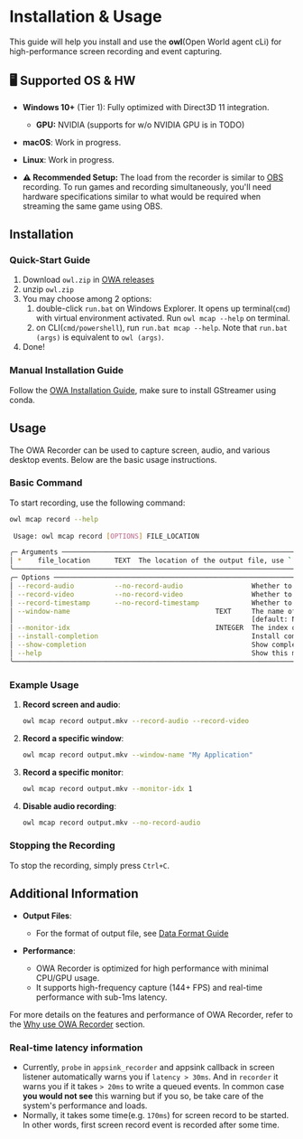 # Installation & Usage

This guide will help you install and use the **owl**(Open World agent cLi) for high-performance screen recording and event capturing.

## 🖥 Supported OS & HW

- **Windows 10+** (Tier 1): Fully optimized with Direct3D 11 integration.  
    - **GPU:** NVIDIA (supports for w/o NVIDIA GPU is in TODO)  
- **macOS**: Work in progress.  
- **Linux**: Work in progress.

- **⚠️ Recommended Setup:** The load from the recorder is similar to [OBS](https://obsproject.com/) recording. To run games and recording simultaneously, you'll need hardware specifications similar to what would be required when streaming the same game using OBS.

## Installation

### Quick-Start Guide

1. Download `owl.zip` in [OWA releases](https://github.com/open-world-agents/open-world-agents/releases)
2. unzip `owl.zip`
3. You may choose among 2 options:
    1. double-click `run.bat` on Windows Explorer. It opens up terminal(`cmd`) with virtual environment activated. Run `owl mcap --help` on terminal.
    2. on CLI(`cmd/powershell`), run `run.bat mcap --help`. Note that `run.bat (args)` is equivalent to `owl (args)`.
4. Done!

### Manual Installation Guide

Follow the [OWA Installation Guide](../../install.md), make sure to install GStreamer using conda.

## Usage

The OWA Recorder can be used to capture screen, audio, and various desktop events. Below are the basic usage instructions.

### Basic Command

To start recording, use the following command:
```sh
owl mcap record --help
                                                                                                                                                
 Usage: owl mcap record [OPTIONS] FILE_LOCATION                                                                                                       

╭─ Arguments ──────────────────────────────────────────────────────────────────────────────────────────────────────────────────────────────────╮
│ *    file_location      TEXT  The location of the output file, use `.mkv` extension. [default: None] [required]                              │
╰──────────────────────────────────────────────────────────────────────────────────────────────────────────────────────────────────────────────╯
╭─ Options ────────────────────────────────────────────────────────────────────────────────────────────────────────────────────────────────────╮
│ --record-audio          --no-record-audio                 Whether to record audio [default: record-audio]                                    │
│ --record-video          --no-record-video                 Whether to record video [default: record-video]                                    │
│ --record-timestamp      --no-record-timestamp             Whether to record timestamp [default: record-timestamp]                            │
│ --window-name                                    TEXT     The name of the window to capture, substring of window name is supported           │
│                                                           [default: None]                                                                    │
│ --monitor-idx                                    INTEGER  The index of the monitor to capture [default: None]                                │
│ --install-completion                                      Install completion for the current shell.                                          │
│ --show-completion                                         Show completion for the current shell, to copy it or customize the installation.   │
│ --help                                                    Show this message and exit.                                                        │
╰──────────────────────────────────────────────────────────────────────────────────────────────────────────────────────────────────────────────╯

```

### Example Usage

1. **Record screen and audio**:
    ```sh
    owl mcap record output.mkv --record-audio --record-video
    ```

2. **Record a specific window**:
    ```sh
    owl mcap record output.mkv --window-name "My Application"
    ```

3. **Record a specific monitor**:
    ```sh
    owl mcap record output.mkv --monitor-idx 1
    ```

4. **Disable audio recording**:
    ```sh
    owl mcap record output.mkv --no-record-audio
    ```

### Stopping the Recording

To stop the recording, simply press `Ctrl+C`.


## Additional Information

- **Output Files**:
    - For the format of output file, see [Data Format Guide](../data_format.md)

- **Performance**:
    - OWA Recorder is optimized for high performance with minimal CPU/GPU usage.
    - It supports high-frequency capture (144+ FPS) and real-time performance with sub-1ms latency.

For more details on the features and performance of OWA Recorder, refer to the [Why use OWA Recorder](why.md) section.

### Real-time latency information

- Currently, `probe` in `appsink_recorder` and appsink callback in screen listener automatically warns you if `latency > 30ms`. And in `recorder` it warns you if it takes `> 20ms` to write a queued events. In common case **you would not see** this warning but if you so, be take care of the system's performance and loads.
- Normally, it takes some time(e.g. `170ms`) for screen record to be started. In other words, first screen record event is recorded after some time.